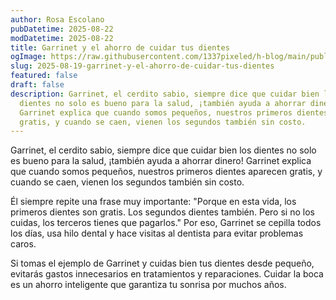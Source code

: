 ```yaml
---
author: Rosa Escolano
pubDatetime: 2025-08-22
modDatetime: 2025-08-22
title: Garrinet y el ahorro de cuidar tus dientes
ogImage: https://raw.githubusercontent.com/1337pixeled/h-blog/main/public/assets/garrinet7.webp
slug: 2025-08-19-garrinet-y-el-ahorro-de-cuidar-tus-dientes
featured: false
draft: false
description: Garrinet, el cerdito sabio, siempre dice que cuidar bien los
  dientes no solo es bueno para la salud, ¡también ayuda a ahorrar dinero!
  Garrinet explica que cuando somos pequeños, nuestros primeros dientes aparecen
  gratis, y cuando se caen, vienen los segundos también sin costo.
---
```

Garrinet, el cerdito sabio, siempre dice que cuidar bien los dientes no solo es bueno para la salud, ¡también ayuda a ahorrar dinero! Garrinet explica que cuando somos pequeños, nuestros primeros dientes aparecen gratis, y cuando se caen, vienen los segundos también sin costo.

Él siempre repite una frase muy importante: "Porque en esta vida, los primeros dientes son gratis. Los segundos dientes también. Pero si no los cuidas, los terceros tienes que pagarlos." Por eso, Garrinet se cepilla todos los días, usa hilo dental y hace visitas al dentista para evitar problemas caros.

Si tomas el ejemplo de Garrinet y cuidas bien tus dientes desde pequeño, evitarás gastos innecesarios en tratamientos y reparaciones. Cuidar la boca es un ahorro inteligente que garantiza tu sonrisa por muchos años.
